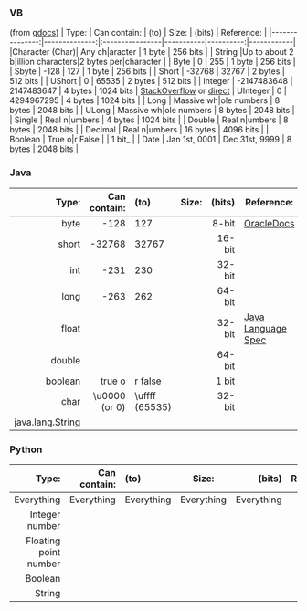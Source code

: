 ### VB
(from [gdocs](https://docs.google.com/spreadsheets/d/1k2WZQ4e8kRPI1hvJDNh_Fy10SI-rzb6082Cke_wji2o))
| Type:          | Can contain:  | (to)            | Size:     | (bits)    | Reference: |
|---------------:|--------------:|:----------------|-----------|----------:|------------|
|Character (Char)|         Any ch|aracter          | 1 byte    |  256 bits | 
| String         |Up to about 2 b|illion characters|2 bytes per|character  | 
| Byte           | 0             | 255             | 1 byte    |  256 bits | 
| Sbyte          | -128          | 127             | 1 byte    |  256 bits | 
| Short          | -32768        | 32767           | 2 bytes   |  512 bits | 
| UShort         | 0             | 65535           | 2 bytes   |  512 bits | 
| Integer        | -2147483648   | 2147483647      | 4 bytes   | 1024 bits | [StackOverflow](https://stackoverflow.com/questions/94591/what-is-the-maximum-value-for-a-int32) or [direct](https://stackoverflow.com/a/20374349)
| UInteger       | 0             | 4294967295      | 4 bytes   | 1024 bits | 
| Long           |     Massive wh|ole numbers      | 8 bytes   | 2048 bits | 
| ULong          |     Massive wh|ole numbers      | 8 bytes   | 2048 bits | 
| Single         |         Real n|umbers           | 4 bytes   | 1024 bits | 
| Double         |         Real n|umbers           | 8 bytes   | 2048 bits | 
| Decimal        |         Real n|umbers           | 16 bytes  | 4096 bits | 
| Boolean        |         True o|r False          |           |    1 bit_ | 
| Date           | Jan 1st, 0001 | Dec 31st, 9999  | 8 bytes   | 2048 bits | 

### Java
| Type:          | Can contain:  | (to)            | Size:     | (bits)    | Reference: |
|---------------:|--------------:|:----------------|-----------|----------:|------------|
| byte           | -128          | 127             |           |     8-bit | [OracleDocs](https://docs.oracle.com/javase/tutorial/java/nutsandbolts/datatypes.html)
| short          | -32768        | 32767           |           |    16-bit | 
| int            | -231          | 230             |           |    32-bit | 
| long           | -263          | 262             |           |    64-bit | 
| float          |               |                 |           |    32-bit | [Java Language Spec](https://docs.oracle.com/javase/specs/jls/se7/html/jls-4.html#jls-4.2.3)
| double         |               |                 |           |    64-bit | 
| boolean        |         true o|r false          |           |     1 bit | 
| char           | \u0000 (or 0) | \uffff (65535)  |           |    32-bit | 
|java.lang.String| 

### Python

| Type:          | Can contain:  | (to)            | Size:     | (bits)    | Reference: |
|---------------:|--------------:|:----------------|-----------|----------:|------------|
| Everything     | Everything    | Everything      | Everything| Everything| 
| Integer number
| Floating point number
| Boolean
| String
